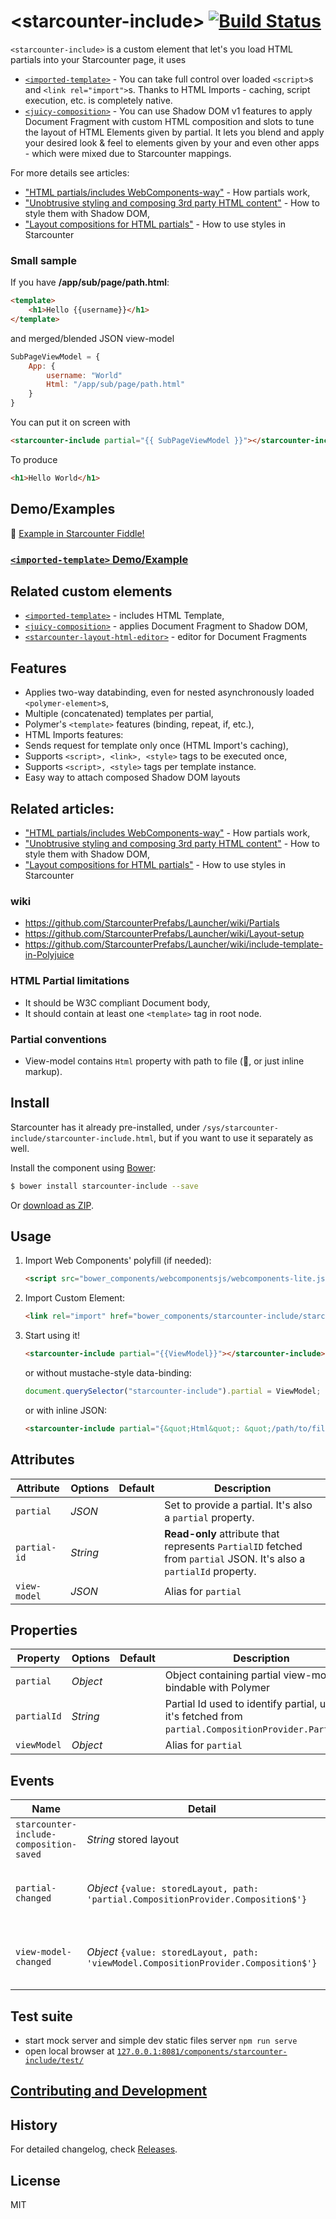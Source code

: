 &lt;starcounter-include&gt; [![Build Status](https://travis-ci.org/Starcounter/starcounter-include.svg?branch=master)](https://travis-ci.org/Starcounter/starcounter-include)
==============

`<starcounter-include>` is a custom element that let's you load HTML partials into your Starcounter page, it uses  

- [`<imported-template>`](https://github.com/Juicy/imported-template) - You can take full control over loaded `<script>`s and `<link rel="import">`s. Thanks to HTML Imports - caching, script execution, etc. is completely native.
- [`<juicy-composition>`](https://github.com/Juicy/juicy-composition) - You can use Shadow DOM v1 features to apply Document Fragment with custom HTML composition and slots to tune the layout of HTML Elements given by partial. It lets you blend and apply your desired look & feel to elements given by your and even other apps - which were mixed due to Starcounter mappings.

For more details see articles:
- ["HTML partials/includes WebComponents-way"](http://starcounter.io/html-partialsincludes-webcomponents-way/) - How partials work,
- ["Unobtrusive styling and composing 3rd party HTML content"](http://starcounter.io/unobtrusive-styling-composing-3rd-party-html-content/) - How to style them with Shadow DOM,
- ["Layout compositions for HTML partials"](http://starcounter.io/layout-compositions-html-partials/) - How to use styles in Starcounter


### Small sample

If you have **/app/sub/page/path.html**:
```html
<template>
	<h1>Hello {{username}}</h1>
</template>
```
and merged/blended JSON view-model
```javascript
SubPageViewModel = {
    App: {
        username: "World"
        Html: "/app/sub/page/path.html"
    }
}
```
You can put it on screen with
```html
<starcounter-include partial="{{ SubPageViewModel }}"></starcounter-include>
```
To produce
```html
<h1>Hello World</h1>
```

## Demo/Examples
:construction:
[Example in Starcounter Fiddle!]()

### [`<imported-template>` Demo/Example](https://github.com/Juicy/imported-template#demoexamples)


## Related custom elements

 - [`<imported-template>`](https://github.com/Juicy/imported-template) - includes HTML Template,
 - [`<juicy-composition>`](https://github.com/Juicy/juicy-composition) - applies Document Fragment to Shadow DOM,
 - [`<starcounter-layout-html-editor>`](https://github.com/Starcounter/starcounter-layout-html-editor) - editor for Document Fragments

## Features

 - Applies two-way databinding, even for nested asynchronously loaded `<polymer-element>`s,
 - Multiple (concatenated) templates per partial,
 - Polymer's `<template>` features (binding, repeat, if, etc.),
 - HTML Imports features:
  - Sends request for template only once (HTML Import's caching),
  - Supports `<script>, <link>, <style>` tags to be executed once,
  - Supports `<script>, <style>` tags per template instance.
 - Easy way to attach composed Shadow DOM layouts


## Related articles:
 - ["HTML partials/includes WebComponents-way"](http://starcounter.io/html-partialsincludes-webcomponents-way/) - How partials work,
 - ["Unobtrusive styling and composing 3rd party HTML content"](http://starcounter.io/unobtrusive-styling-composing-3rd-party-html-content/) - How to style them with Shadow DOM,
 - ["Layout compositions for HTML partials"](http://starcounter.io/layout-compositions-html-partials/) - How to use styles in Starcounter

### wiki
 - https://github.com/StarcounterPrefabs/Launcher/wiki/Partials
 - https://github.com/StarcounterPrefabs/Launcher/wiki/Layout-setup
 - https://github.com/StarcounterPrefabs/Launcher/wiki/include-template-in-Polyjuice

### HTML Partial limitations

 - It should be W3C compliant Document body,
 - It should contain at least one `<template>` tag in root node.

### Partial conventions

 - View-model contains `Html` property with path to file (:construction:, or just inline markup).

## Install

Starcounter has it already pre-installed, under `/sys/starcounter-include/starcounter-include.html`, but if you want to use it separately as well.

Install the component using [Bower](http://bower.io/):

```sh
$ bower install starcounter-include --save
```

Or [download as ZIP](https://github.com/Starcounter/starcounter-include/archive/master.zip).

## Usage

1. Import Web Components' polyfill (if needed):

    ```html
    <script src="bower_components/webcomponentsjs/webcomponents-lite.js"></script>
    ```

2. Import Custom Element:

    ```html
    <link rel="import" href="bower_components/starcounter-include/starcounter-include.html">
    ```

3. Start using it!

    ```html
    <starcounter-include partial="{{ViewModel}}"></starcounter-include>
    ```
    or without mustache-style data-binding:
    ```js
    document.querySelector("starcounter-include").partial = ViewModel;
    ```
    or with inline JSON:
    ```html
    <starcounter-include partial="{&quot;Html&quot;: &quot;/path/to/file.html&quot;, &quot;some&quot;: &quot;data&quot;}"></starcounter-include>
    ```

## Attributes

Attribute     | Options  | Default      | Description
---           | ---      | ---          | ---
`partial`     | *JSON*   |              | Set to provide a partial. It's also a `partial` property.
`partial-id`  | *String* |              | **Read-only** attribute that represents `PartialID` fetched from `partial` JSON. It's also a `partialId` property.
`view-model`  | *JSON*   |              | Alias for `partial`

## Properties

Property   | Options           | Default | Description
---         | ---               | ---     | ---
`partial`   | *Object*          |         | Object containing partial view-model, bindable with Polymer
`partialId` | *String*          |         | Partial Id used to identify partial, usually it's fetched from `partial.CompositionProvider.PartialId`.
`viewModel` | *Object*          |         | Alias for `partial`

## Events

Name                                    | Detail                 | Description
---                                     | ---                    | ---
`starcounter-include-composition-saved` | *String* stored layout | Triggered once composition is saved
`partial-changed`                       | *Object* `{value: storedLayout, path: 'partial.CompositionProvider.Composition$'}` | Polymer notification protocol compilant event to notify about `partial.CompositionProvider.Composition$` change, triggered once composition is saved.
`view-model-changed`                       | *Object* `{value: storedLayout, path: 'viewModel.CompositionProvider.Composition$'}` | Polymer notification protocol compilant event to notify about `partial.CompositionProvider.Composition$` change, triggered once composition is saved.

## Test suite

 - start mock server  and simple dev static files server `npm run serve`
 - open local browser at [`127.0.0.1:8081/components/starcounter-include/test/`](http://127.0.0.1:8081/components/starcounter-include/test/)

## [Contributing and Development](CONTRIBUTING.md)

## History

For detailed changelog, check [Releases](https://github.com/Starcounter/starcounter-include/releases).

## License

MIT
